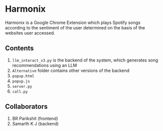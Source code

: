 # Harmonix
Harmonix is a Google Chrome Extension which plays Spotify songs according to the sentiment of the user determined on the basis of the websites user accessed.

## Contents
1. `llm_interact_v3.py` is the backend of the system, which generates song recommendations using an LLM
2. `Alternative` folder contains other versions of the backend
3. `popup.html`
4. `popup.js`
5. `server.py`
6. `call.py`

## Collaborators
1. BR Parikshit (frontend)
2. Samarth K J (backend)
